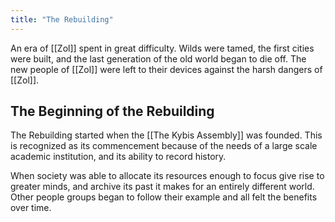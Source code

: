 ```yaml
---
title: "The Rebuilding"
---
```

An era of [[Zol]] spent in great difficulty. Wilds were tamed, the first cities were built, and the last generation of the old world began to die off. The new people of [[Zol]] were left to their devices against the harsh dangers of [[Zol]].

## The Beginning of the Rebuilding
The Rebuilding started when the [[The Kybis Assembly]] was founded. This is recognized as its commencement because of the needs of a large scale academic institution, and its ability to record history.

When society was able to allocate its resources enough to focus give rise to greater minds, and archive its past it makes for an entirely different world. Other people groups began to follow their example and all felt the benefits over time.